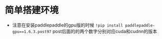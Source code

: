 # 简单搭建环境

- 注意在安装paddlepaddle的gpu版的时候 `!pip install paddlepaddle-gpu==1.6.3.post97` post后面的的两个数字分别对应cuda和cudnn的版本
